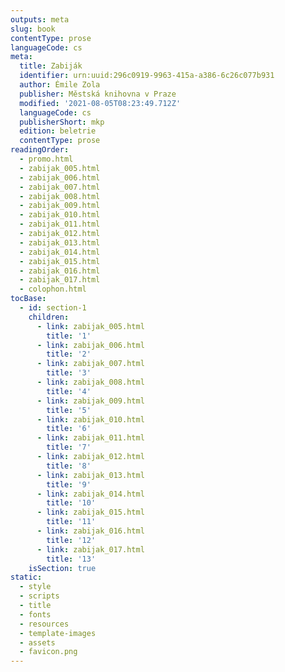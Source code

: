 ```yaml
---
outputs: meta
slug: book
contentType: prose
languageCode: cs
meta:
  title: Zabiják
  identifier: urn:uuid:296c0919-9963-415a-a386-6c26c077b931
  author: Émile Zola
  publisher: Městská knihovna v Praze
  modified: '2021-08-05T08:23:49.712Z'
  languageCode: cs
  publisherShort: mkp
  edition: beletrie
  contentType: prose
readingOrder:
  - promo.html
  - zabijak_005.html
  - zabijak_006.html
  - zabijak_007.html
  - zabijak_008.html
  - zabijak_009.html
  - zabijak_010.html
  - zabijak_011.html
  - zabijak_012.html
  - zabijak_013.html
  - zabijak_014.html
  - zabijak_015.html
  - zabijak_016.html
  - zabijak_017.html
  - colophon.html
tocBase:
  - id: section-1
    children:
      - link: zabijak_005.html
        title: '1'
      - link: zabijak_006.html
        title: '2'
      - link: zabijak_007.html
        title: '3'
      - link: zabijak_008.html
        title: '4'
      - link: zabijak_009.html
        title: '5'
      - link: zabijak_010.html
        title: '6'
      - link: zabijak_011.html
        title: '7'
      - link: zabijak_012.html
        title: '8'
      - link: zabijak_013.html
        title: '9'
      - link: zabijak_014.html
        title: '10'
      - link: zabijak_015.html
        title: '11'
      - link: zabijak_016.html
        title: '12'
      - link: zabijak_017.html
        title: '13'
    isSection: true
static:
  - style
  - scripts
  - title
  - fonts
  - resources
  - template-images
  - assets
  - favicon.png
---
```

